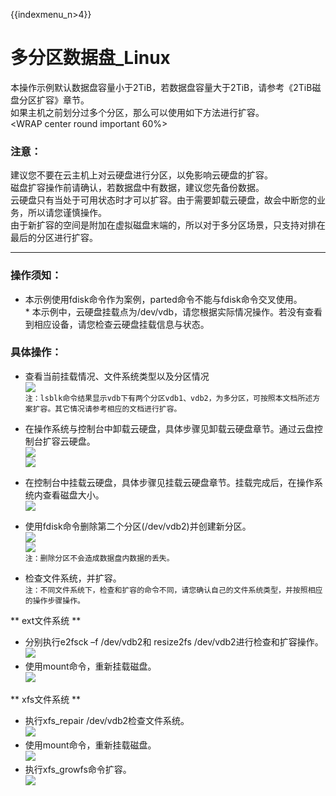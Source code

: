 {{indexmenu_n>4}}

# 多分区数据盘\_Linux

本操作示例默认数据盘容量小于2TiB，若数据盘容量大于2TiB，请参考《2TiB磁盘分区扩容》章节。  
如果主机之前划分过多个分区，那么可以使用如下方法进行扩容。  
<WRAP center round important 60%>

### 注意：

建议您不要在云主机上对云硬盘进行分区，以免影响云硬盘的扩容。  
磁盘扩容操作前请确认，若数据盘中有数据，建议您先备份数据。  
云硬盘只有当处于可用状态时才可以扩容。由于需要卸载云硬盘，故会中断您的业务，所以请您谨慎操作。  
由于新扩容的空间是附加在虚拟磁盘末端的，所以对于多分区场景，只支持对排在最后的分区进行扩容。  
</WRAP>

-----

### 操作须知：

  - 本示例使用fdisk命令作为案例，parted命令不能与fdisk命令交叉使用。  
    \* 本示例中，云硬盘挂载点为/dev/vdb，请您根据实际情况操作。若没有查看到相应设备，请您检查云硬盘挂载信息与状态。  

### 具体操作：

  - 查看当前挂载情况、文件系统类型以及分区情况  
    ![](/storage_cdn/udisk/userguide/extend/df-h3.png)  
    `注：lsblk命令结果显示vdb下有两个分区vdb1、vdb2，为多分区，可按照本文档所述方案扩容。其它情况请参考相应的文档进行扩容。`  



  - 在操作系统与控制台中卸载云硬盘，具体步骤见卸载云硬盘章节。通过云盘控制台扩容云硬盘。  
    ![](/storage_cdn/udisk/userguide/extend/image31.jpg)  
    ![](/storage_cdn/udisk/userguide/extend/image32.jpg)  
  - 在控制台中挂载云硬盘，具体步骤见挂载云硬盘章节。挂载完成后，在操作系统内查看磁盘大小。  
    ![](/storage_cdn/udisk/userguide/extend/image33.jpg)  
  - 使用fdisk命令删除第二个分区(/dev/vdb2)并创建新分区。  
    ![](/storage_cdn/udisk/userguide/extend/image34.jpg)  
    ![](/storage_cdn/udisk/userguide/extend/image35.jpg)  
    `注：删除分区不会造成数据盘内数据的丢失。`  
  - 检查文件系统，并扩容。  
    `注：不同文件系统下，检查和扩容的命令不同，请您确认自己的文件系统类型，并按照相应的操作步骤操作。`  

\*\* ext文件系统 \*\*  

  - 分别执行e2fsck –f /dev/vdb2和 resize2fs /dev/vdb2进行检查和扩容操作。  
    ![](/storage_cdn/udisk/userguide/extend/e2fsck-duo.png)  
  - 使用mount命令，重新挂载磁盘。  
    ![](/storage_cdn/udisk/userguide/extend/mount3.png)  

\*\* xfs文件系统 \*\*  

  - 执行xfs\_repair /dev/vdb2检查文件系统。  
    ![](/storage_cdn/udisk/userguide/extend/xfs_repair-duo.png)  
  - 使用mount命令，重新挂载磁盘。  
    ![](/storage_cdn/udisk/userguide/extend/mount4.png)  
  - 执行xfs\_growfs命令扩容。  
    ![](/storage_cdn/udisk/userguide/extend/xfs_growfs-duo.png)
